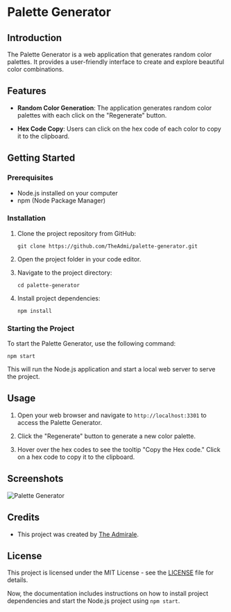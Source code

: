 # Palette Generator

## Introduction

The Palette Generator is a web application that generates random color palettes. It provides a user-friendly interface to create and explore beautiful color combinations.

## Features

- **Random Color Generation**: The application generates random color palettes with each click on the "Regenerate" button.

- **Hex Code Copy**: Users can click on the hex code of each color to copy it to the clipboard.

## Getting Started

### Prerequisites

- Node.js installed on your computer
- npm (Node Package Manager)

### Installation

1. Clone the project repository from GitHub:

   ```
   git clone https://github.com/TheAdmi/palette-generator.git
   ```

2. Open the project folder in your code editor.

3. Navigate to the project directory:

   ```
   cd palette-generator
   ```

4. Install project dependencies:

   ```
   npm install
   ```

### Starting the Project

To start the Palette Generator, use the following command:

```
npm start
```

This will run the Node.js application and start a local web server to serve the project.

## Usage

1. Open your web browser and navigate to `http://localhost:3301` to access the Palette Generator.

2. Click the "Regenerate" button to generate a new color palette.

3. Hover over the hex codes to see the tooltip "Copy the Hex code." Click on a hex code to copy it to the clipboard.

## Screenshots

![Palette Generator](https://i.imgur.com/V8XCqS4.jpg)

## Credits

- This project was created by [The Admirale](https://github.com/TheAdmi).

## License

This project is licensed under the MIT License - see the [LICENSE](LICENSE) file for details.

Now, the documentation includes instructions on how to install project dependencies and start the Node.js project using `npm start`.
